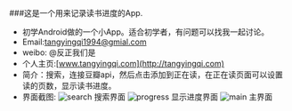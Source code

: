 ###这是一个用来记录读书进度的App.
- 初学Android做的一个小App。适合初学者，有问题可以找我一起讨论。
- Email:tangyingqi1994@gmial.com
- weibo: @反正我们是
- 个人主页:[www.tangyingqi.com](http://tangyingqi.com)
- 简介：搜索，连接豆瓣api，然后点击添加到正在读，在正在读页面可以设置读的页数，显示读书进度。
- 界面截图:
![search](http://i3.tietuku.com/f5621e0a9e4784bc.png)
搜索界面
![progress](http://i1.tietuku.com/1fc9ede998b4b090.png)
显示进度界面
![main](http://i1.tietuku.com/a8fbffdc87889685.png)
主界面
